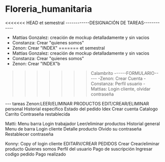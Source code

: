 # Floreria_humanitaria
<<<<<<< HEAD
et semestral
------------DESIGNACIÓN DE TAREAS------------
- Mattias Gonzalez: creación de mockup detalladamente y sin vacios
- Constanza: Crear "quienes somos" 
- Zenon: Crear "INDEX"
=======
et semestral 
- Mattias Gonzalez: creación de mockup detalladamente y sin vacios
- Constanza: Crear "quienes somos" 
- Zenon: Crear "INDEX"b   
>>>>>>> Calambrito
------FORMULARIO-----
-Zenon: Crear Cuenta
-Constanza: Perfil usuario
-Mattias: Login cliente, olvidar contraseña

--- tareas
Zenon:LEER/ELIMINAR PRODUCTOS
      EDIT/CREAR/ELIMINAR personal
      Historial especifico
      Estado del pedido
      Idex
      Crear cuenta
      Catalogo
      Carrito
      Contraseña restablecida
   
Matti: Menu barra
       Login trabajador
       Leer/eliminar productos
       Historial general
       Menu de barra
       Login cliente
       Detalle producto
       Olvido su contraseña
       Restablecer contraseña
 
Konny: Copy of login cliente
       EDITARV/CREAR PEDIDOS
       Crear
       Crear/eliminar producto
       Quienes somos
       Perfil del usuario
       Pago de suscripción
       Ingresar codigo pedido
       Pago realizado

       
       
       
       
